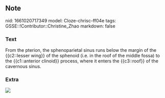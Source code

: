## Note
nid: 1661020717349
model: Cloze-chrisc-ff04e
tags: GSSE::!Contributor::Christine_Zhao
markdown: false

### Text
<div>
  <div>
    <div>
      From the pterion, the sphenoparietal sinus runs below the
      margin of the {{c2::lesser wing}} of the sphenoid (i.e. in
      the roof of the middle fossa) to the {{c1::anterior clinoid}}
      process, where it enters the {{c3::roof}} of the cavernous
      sinus.
    </div>
  </div>
</div>

### Extra
<img src="3-s2.0-B9780323653770000179-f17-01-9780323653770.jpg">
